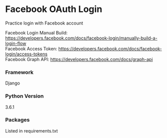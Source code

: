 # Facebook OAuth Login
Practice login with Facebook account

Facebook Login Manual Build: https://developers.facebook.com/docs/facebook-login/manually-build-a-login-flow  
Facebook Access Token: https://developers.facebook.com/docs/facebook-login/access-tokens  
Facebook Graph API: https://developers.facebook.com/docs/graph-api

### Framework
Django

### Python Version
3.6.1

### Packages
Listed in requirements.txt
